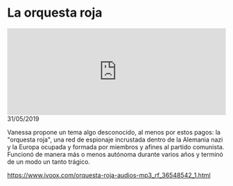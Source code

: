 # La orquesta roja
<iframe id='audio_88903085' frameborder='0' allowfullscreen='' scrolling='no' height='200' style='width:100%;' src='https://www.ivoox.com/player_ej_36548542_6_1.html' loading='lazy'></iframe>31/05/2019

Vanessa propone un tema algo desconocido, al menos por estos pagos: la "orquesta roja", una red de espionaje incrustada dentro de la Alemania nazi y la Europa ocupada y formada por miembros y afines al partido comunista. Funcionó de manera más o menos autónoma durante varios años y terminó de un modo un tanto trágico.  

https://www.ivoox.com/orquesta-roja-audios-mp3_rf_36548542_1.html
